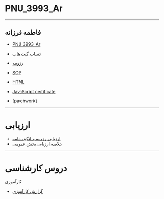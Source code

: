# PNU_3993_Ar
---
فاطمه فرزانه
---
 - [PNU_3993_Ar](https://github.com/fatemehfarzaneh/PNU_3991_Ar) 
 - [حساب گیت هاب](https://github.com/fatemehfarzaneh)
 
-  [رزومه](https://github.com/fatemehfarzaneh/PNU_3991_Ar/blob/main/index.md)
-  [SOP](https://github.com/fatemehfarzaneh/PNU_3991_Ar/blob/main/SOP)


-   [HTML](https://github.com/fatemehfarzaneh/PNU_3991_Ar/blob/main/cert-1014-24305552.jpg )
 -  [JavaScript certificate](https://github.com/fatemehfarzaneh/PNU_3991_Ar/blob/main/cert-24305552-1024.png)
 -  [patchwork]

----
#  ارزیابی
 -  [ارزیابی رزومه و انگیزه نامه](https://github.com/fatemehfarzaneh/PNU_3991_Ar)
 -  [خلاصه ارزیابی بخش عمومی](https://github.com/fatemehfarzaneh/PNU_3991_Ar/blob/main/XX_GeneralSection_CheckList_AR_3991.docx)

----
# دروس کارشناسی
کارآموزی
-  [گزارش کارآموزی](https://github.com/fatemehfarzaneh/PNU_3991_Ar/blob/main/XX_internship_report_AR_3993.pdf)



